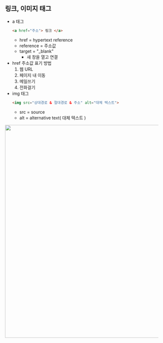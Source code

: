 ## 링크, 이미지 태그
  - a 태그
    ```html
    <a href="주소"> 링크 </a>
    ```
    - href = hypertext reference
    - reference = 주소값
    - target = "_blank"
      - 새 창을 열고 연결
  - href 주소값 표기 방법
    1. 웹 URL
    2. 페이지 내 이동
    3. 메일쓰기
    4. 전화걸기
  - img 태그
    ```html
    <img src="상대경로 & 절대경로 & 주소" alt="대체 텍스트">
    ```
    - src = source
    - alt = alternative text( 대체 텍스트 )

<img src="https://user-images.githubusercontent.com/53371165/112003379-32c9ab80-8b64-11eb-9f7c-1defde1ca817.png" width="700px">